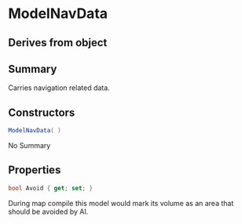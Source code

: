 # ModelNavData

## Derives from object

## Summary

Carries navigation related data.
## Constructors

```c#
ModelNavData( ) 
```
No Summary
## Properties

```c#
bool Avoid { get; set; } 
```
During map compile this model would mark its volume as an area that should be avoided by AI.
